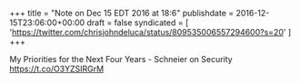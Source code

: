 +++
title = "Note on Dec 15 EDT 2016 at 18:6"
publishdate = 2016-12-15T23:06:00+00:00
draft = false
syndicated = [ 'https://twitter.com/chrisjohndeluca/status/809535006557294600?s=20' ]
+++

My Priorities for the Next Four Years - Schneier on Security https://t.co/O3YZSIRGrM
